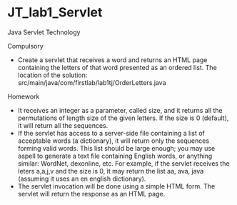 # JT_lab1_Servlet

Java Servlet Technology

Compulsory
- Create a servlet that receives a word and returns an HTML page containing the letters of that word presented as an ordered list.
The location of the solution: src/main/java/com/firstlab/lab1tj/OrderLetters.java

Homework
- It receives an integer as a parameter, called size, and it returns all the permutations of length size of the given letters. If the size is 0 (default), it will return all the sequences.
- If the servlet has access to a server-side file containing a list of acceptable words (a dictionary), it will return only the sequences forming valid words.
This list should be large enough; you may use aspell to generate a text file containing English words, or anything similar: WordNet, dexonline, etc.
For example, if the servlet receives the leters a,a,j,v and the size is 0, it may return the list aa, ava, java (assuming it uses an en english dictionary).
- The servlet invocation will be done using a simple HTML form. The servlet will return the response as an HTML page.

